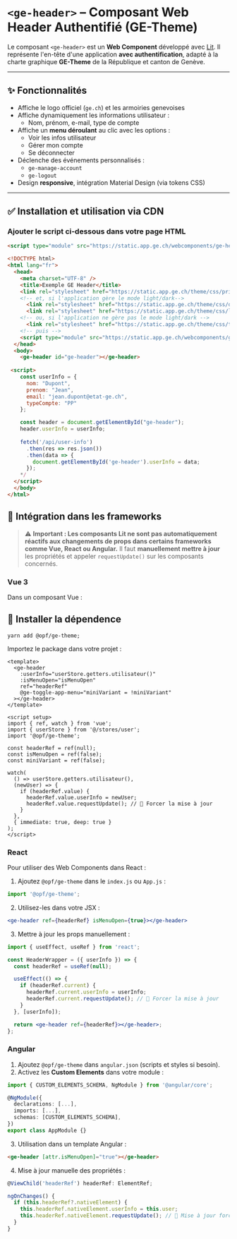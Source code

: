 # `<ge-header>` – Composant Web Header Authentifié (GE-Theme)

Le composant `<ge-header>` est un **Web Component** développé avec [Lit](https://lit.dev). Il représente l'en-tête d'une application **avec authentification**, adapté à la charte graphique **GE-Theme** de la République et canton de Genève.

---

## ✨ Fonctionnalités

- Affiche le logo officiel (`ge.ch`) et les armoiries genevoises
- Affiche dynamiquement les informations utilisateur :
  - Nom, prénom, e-mail, type de compte
- Affiche un **menu déroulant** au clic avec les options :
  - Voir les infos utilisateur
  - Gérer mon compte
  - Se déconnecter
- Déclenche des événements personnalisés :
  - `ge-manage-account`
  - `ge-logout`
- Design **responsive**, intégration Material Design (via tokens CSS)

---

## ✅ Installation et utilisation via CDN 

### Ajouter le script ci-dessous dans votre page HTML

```html
<script type="module" src="https://static.app.ge.ch/webcomponents/ge-header/latest/ge-header.js"></script>
```

```html
<!DOCTYPE html>
<html lang="fr">
  <head>
    <meta charset="UTF-8" />
    <title>Exemple GE Header</title>
    <link rel="stylesheet" href="https://static.app.ge.ch/theme/css/primitives.css" />
    <!-- et, si l'application gère le mode light/dark-->
      <link rel="stylesheet" href="https://static.app.ge.ch/theme/css/dark.css" />
      <link rel="stylesheet" href="https://static.app.ge.ch/theme/css/light.css" />
    <!-- ou, si l'application ne gère pas le mode light/dark --> 
      <link rel="stylesheet" href="https://static.app.ge.ch/theme/css/theme.css" />
    <!-- puis --> 
    <script type="module" src="https://static.app.ge.ch/webcomponents/ge-header/latest/ge-header.js"></script>
  </head>
  <body>
    <ge-header id="ge-header"></ge-header>
 
 <script>
    const userInfo = {
      nom: "Dupont",
      prenom: "Jean",
      email: "jean.dupont@etat-ge.ch",
      typeCompte: "PP"
    };

    const header = document.getElementById("ge-header");
    header.userInfo = userInfo;
    
    fetch('/api/user-info')
      .then(res => res.json())
      .then(data => {
        document.getElementById('ge-header').userInfo = data;
      });
    */
  </script>
  </body>
</html>
```

## 💚 Intégration dans les frameworks

> ⚠️ **Important : Les composants Lit ne sont pas automatiquement réactifs aux changements de props dans certains frameworks comme Vue, React ou Angular.**
> Il faut **manuellement mettre à jour** les propriétés et appeler `requestUpdate()` sur les composants concernés.


### Vue 3

Dans un composant Vue :

## 📄 Installer la dépendence

```yarn
yarn add @opf/ge-theme;
```

Importez le package dans votre projet :

```vue
<template>
  <ge-header
    :userInfo="userStore.getters.utilisateur()"
    :isMenuOpen="isMenuOpen"
    ref="headerRef"
    @ge-toggle-app-menu="miniVariant = !miniVariant"
  ></ge-header>
</template>

<script setup>
import { ref, watch } from 'vue';
import { userStore } from '@/stores/user';
import '@opf/ge-theme';

const headerRef = ref(null);
const isMenuOpen = ref(false);
const miniVariant = ref(false);

watch(
  () => userStore.getters.utilisateur(),
  (newUser) => {
    if (headerRef.value) {
      headerRef.value.userInfo = newUser;
      headerRef.value.requestUpdate(); // 🔁 Forcer la mise à jour
    }
  },
  { immediate: true, deep: true }
);
</script>
```

### React

Pour utiliser des Web Components dans React :

1. Ajoutez `@opf/ge-theme` dans le `index.js` ou `App.js` :

```jsx
import '@opf/ge-theme';
```

2. Utilisez-les dans votre JSX :

```jsx
<ge-header ref={headerRef} isMenuOpen={true}></ge-header>
```

3. Mettre à jour les props manuellement :

```jsx
import { useEffect, useRef } from 'react';

const HeaderWrapper = ({ userInfo }) => {
  const headerRef = useRef(null);

  useEffect(() => {
    if (headerRef.current) {
      headerRef.current.userInfo = userInfo;
      headerRef.current.requestUpdate(); // 🔁 Forcer la mise à jour
    }
  }, [userInfo]);

  return <ge-header ref={headerRef}></ge-header>;
};
```

### Angular

1. Ajoutez `@opf/ge-theme` dans `angular.json` (scripts et styles si besoin).
2. Activez les **Custom Elements** dans votre module :

```ts
import { CUSTOM_ELEMENTS_SCHEMA, NgModule } from '@angular/core';

@NgModule({
  declarations: [...],
  imports: [...],
  schemas: [CUSTOM_ELEMENTS_SCHEMA],
})
export class AppModule {}
```

3. Utilisation dans un template Angular :

```html
<ge-header [attr.isMenuOpen]="true"></ge-header>
```

4. Mise à jour manuelle des propriétés :

```ts
@ViewChild('headerRef') headerRef: ElementRef;

ngOnChanges() {
  if (this.headerRef?.nativeElement) {
    this.headerRef.nativeElement.userInfo = this.user;
    this.headerRef.nativeElement.requestUpdate(); // 🔁 Mise à jour forcée
  }
}
```
